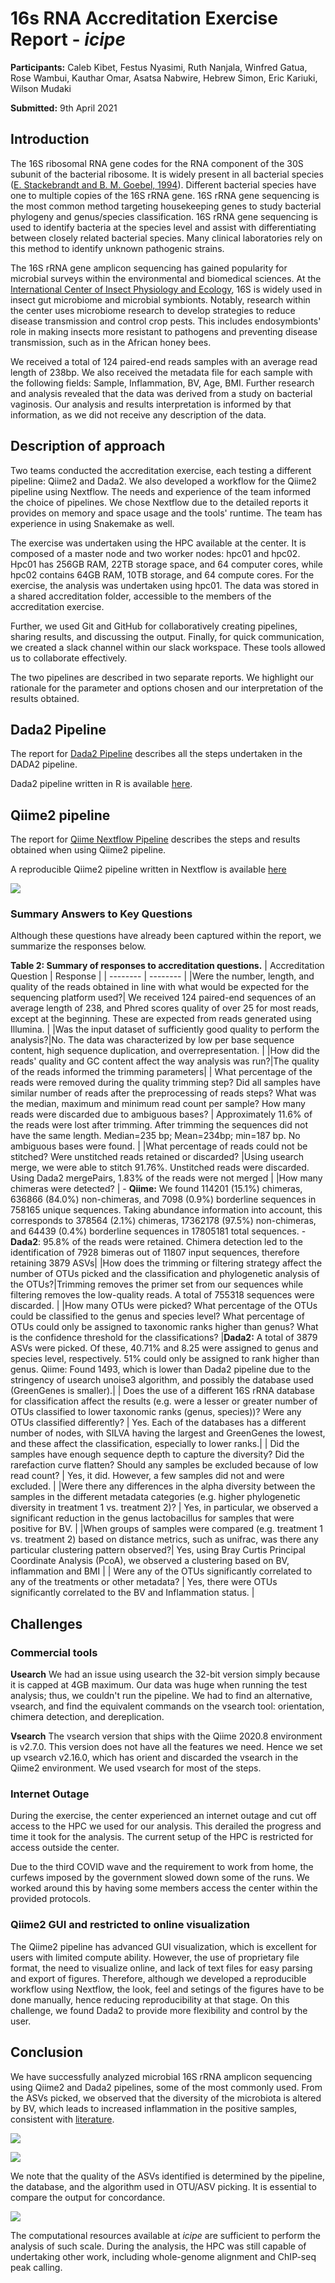 # 16s RNA Accreditation Exercise Report - *icipe*
**Participants:** Caleb Kibet, Festus Nyasimi, Ruth Nanjala, Winfred Gatua, Rose Wambui, Kauthar Omar, Asatsa Nabwire, Hebrew Simon, Eric Kariuki, Wilson Mudaki

**Submitted:** 9th April 2021

## Introduction
The 16S ribosomal RNA gene codes for the RNA component of the 30S subunit of the bacterial ribosome. It is widely present in all bacterial species ([E. Stackebrandt and B. M. Goebel, 1994](https://doi.org/10.1099/00207713-44-4-846)). Different bacterial species have one to multiple copies of the 16S rRNA gene. 16S rRNA gene sequencing is the most common method targeting housekeeping genes to study bacterial phylogeny and genus/species classification. 16S rRNA gene sequencing is used to identify bacteria at the species level and assist with differentiating between closely related bacterial species. Many clinical laboratories rely on this method to identify unknown pathogenic strains.

The 16S rRNA gene amplicon sequencing has gained popularity for microbial surveys within the environmental and biomedical sciences. At the [International Center of Insect Physiology and Ecology](www.icipe.org), 16S is widely used in insect gut microbiome and microbial symbionts. Notably, research within the center uses microbiome research to develop strategies to reduce disease transmission and control crop pests. This includes endosymbionts' role in making insects more resistant to pathogens and preventing disease transmission, such as in the African honey bees.

We received a total of 124 paired-end reads samples with an average read length of 238bp. We also received the metadata file for each sample with the following fields: Sample, Inflammation, BV, Age, BMI. Further research and analysis revealed that the data was derived from a study on bacterial vaginosis. Our analysis and results interpretation is informed by that information, as we did not receive any description of the data. 


## Description of approach
Two teams conducted the accreditation exercise, each testing a different pipeline: Qiime2 and Dada2. We also developed a workflow for the Qiime2 pipeline using Nextflow. The needs and experience of the team informed the choice of pipelines. We chose Nextflow due to the detailed reports it provides on memory and space usage and the tools' runtime. The team has experience in using Snakemake as well. 

The exercise was undertaken using the HPC available at the center. It is composed of a master node and two worker nodes: hpc01 and hpc02. Hpc01 has 256GB RAM, 22TB storage space, and 64 computer cores, while hpc02 contains 64GB RAM, 10TB storage, and 64 compute cores. For the exercise, the analysis was undertaken using hpc01. The data was stored in a shared accreditation folder, accessible to the members of the accreditation exercise.

Further, we used Git and GitHub for collaboratively creating pipelines, sharing results, and discussing the output. Finally, for quick communication, we created a slack channel within our slack workspace. These tools allowed us to collaborate effectively. 

The two pipelines are described in two separate reports. We highlight our rationale for the parameter and options chosen and our interpretation of the results obtained. 

## Dada2 Pipeline
The report for [Dada2 Pipeline](Dada2_report.md) describes all the steps undertaken in the DADA2 pipeline.


Dada2 pipeline written in R is available [here](https://github.com/mbbu/16S_Accreditation/tree/main/Dada2_Pipeline). 


## Qiime2 pipeline
The report for [Qiime Nextflow Pipeline](Qiime2_report.md) describes the steps and results obtained when using Qiime2 pipeline.

A reproducible Qiime2 pipeline written in Nextflow is available [here](https://github.com/mbbu/16S_Accreditation/tree/main/Qiime2_Nextflow)

![](https://i.imgur.com/p62VIec.png)


### Summary Answers to Key Questions
Although these questions have already been captured within the report, we summarize the responses below. 

**Table 2: Summary of responses to accreditation questions.**
| Accreditation Question | Response |
| -------- | -------- | 
|Were the number, length, and quality of the reads obtained in line with what would be expected for the sequencing platform used?| We received 124 paired-end sequences of an average length of 238, and Phred scores quality of over 25 for most reads, except at the beginning. These are expected from reads generated using Illumina. |
|Was the input dataset of sufficiently good quality to perform the analysis?|No. The data was characterized by low per base sequence content, high sequence duplication, and overrepresentation. |
|How did the reads' quality and GC content affect the way analysis was run?|The quality of the reads informed the trimming parameters|
| What percentage of the reads were removed during the quality trimming step? Did all samples have similar number of reads after the preprocessing of reads steps? What was the median, maximum and minimum read count per sample? How many reads were discarded due to ambiguous bases?     | Approximately 11.6% of the reads were lost after trimming. After trimming the sequences did not have the same length. Median=235 bp; Mean=234bp; min=187 bp. No ambiguous bases were found. |
|What percentage of reads could not be stitched? Were unstitched reads retained or discarded?  |Using usearch merge, we were able to stitch 91.76%. Unstitched reads were discarded. Using Dada2 mergePairs, 1.83% of the reads were not merged |
|How many chimeras were detected? | - **Qiime:** We found 114201 (15.1%) chimeras, 636866 (84.0%) non-chimeras, and 7098 (0.9%) borderline sequences in 758165 unique sequences. Taking abundance information into account, this corresponds to 378564 (2.1%) chimeras, 17362178 (97.5%) non-chimeras, and 64439 (0.4%) borderline sequences in 17805181 total sequences.  - **Dada2**: 95.8% of the reads were retained. Chimera detection led to the identification of 7928 bimeras out of 11807 input sequences, therefore retaining 3879 ASVs|
|How does the trimming or filtering strategy affect the number of OTUs picked and the classification and phylogenetic analysis of the OTUs?|Trimming removes the primer set from our sequences while filtering removes the low-quality reads. A total of 755318 sequences were discarded.  |
|How many OTUs were picked? What percentage of the OTUs could be classified to the genus and species level? What percentage of OTUs could only be assigned to taxonomic ranks higher than genus? What is the confidence threshold for the classifications? |**Dada2:** A total of 3879 ASVs were picked. Of these, 40.71% and 8.25 were assigned to genus and species level, respectively. 51% could only be assigned to rank higher than genus. Qiime: Found 1493, which is lower than Dada2 pipeline due to the stringency of usearch unoise3 algorithm, and possibly the database used (GreenGenes is smaller).|
| Does the use of a different 16S rRNA database for classification affect the results (e.g. were a lesser or greater number of OTUs classified to lower taxonomic ranks (genus, species))? Were any OTUs classified differently? | Yes. Each of the databases has a different number of nodes, with SILVA having the largest and GreenGenes the lowest, and these affect the classification, especially to lower ranks.|
| Did the samples have enough sequence depth to capture the diversity? Did the rarefaction curve flatten? Should any samples be excluded because of low read count? | Yes, it did. However, a few samples did not and were excluded. |
|Were there any differences in the alpha diversity between the samples in the different metadata categories (e.g. higher phylogenetic diversity in treatment 1 vs. treatment 2)? | Yes, in particular, we observed a significant reduction in the genus lactobacillus for samples that were positive for BV. |
|When groups of samples were compared (e.g. treatment 1 vs. treatment 2) based on distance metrics, such as unifrac, was there any particular clustering pattern observed?| Yes, using Bray Curtis Principal Coordinate Analysis (PcoA), we observed a clustering based on BV, inflammation and BMI |
| Were any of the OTUs significantly correlated to any of the treatments or other metadata? | Yes, there were OTUs significantly correlated to the BV and Inflammation status. |


## Challenges
### Commercial tools
**Usearch** 
We had an issue using usearch the 32-bit version simply because it is capped at 4GB maximum. Our data was huge when running the test analysis; thus, we couldn't run the pipeline. We had to find an alternative, vsearch, and find the equivalent commands on the vsearch tool: orientation, chimera detection, and dereplication.

**Vsearch**
The vsearch version that ships with the Qiime 2020.8 environment is v2.7.0. This version does not have all the features we need. Hence we set up vsearch v2.16.0, which has orient and discarded the vsearch in the Qiime2 environment. We used vsearch for most of the steps.

### Internet Outage
During the exercise, the center experienced an internet outage and cut off access to the HPC we used for our analysis. This derailed the progress and time it took for the analysis. The current setup of the HPC is restricted for access outside the center. 

Due to the third COVID wave and the requirement to work from home, the curfews imposed by the government slowed down some of the runs. We worked around this by having some members access the center within the provided protocols. 

### Qiime2 GUI and restricted to online visualization
The Qiime2 pipeline has advanced GUI visualization, which is excellent for users with limited compute ability. However, the use of proprietary file format, the need to visualize online, and lack of text files for easy parsing and export of figures. Therefore, although we developed a reproducible workflow using Nextflow, the look, feel and setings of the figures have to be done manually, hence reducing reproducibility at that stage. On this challenge, we found Dada2 to provide more flexibility and control by the user. 


## Conclusion
We have successfully analyzed microbial 16S rRNA amplicon sequencing using Qiime2 and Dada2 pipelines, some of the most commonly used. From the ASVs picked, we observed that the diversity of the microbiota is altered by BV, which leads to increased inflammation in the positive samples, consistent with [literature](https://journals.lww.com/stdjournal/Fulltext/2019/01000/A_Prospective_Cohort_Study_of_the_Association.6.aspx).

![](https://i.imgur.com/3NQ4gBl.png)

![](https://i.imgur.com/zw5QSRN.png)

We note that the quality of the ASVs identified is determined by the pipeline, the database, and the algorithm used in OTU/ASV picking. It is essential to compare the output for concordance.

![](https://i.imgur.com/WmrB19k.png)

The computational resources available at *icipe* are sufficient to perform the analysis of such scale. During the analysis, the HPC was still capable of undertaking other work, including whole-genome alignment and ChIP-seq peak calling.
